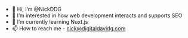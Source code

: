 - 👋 Hi, I’m @NickDDG
- 👀 I’m interested in how web development interacts and supports SEO
- 🌱 I’m currently learning Nuxt.js
- 📫 How to reach me - nick@digitaldavidg.com
